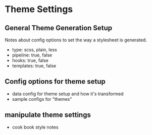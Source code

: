 # Theme Settings

## General Theme Generation Setup

Notes about config options to set the way a stylesheet is generated.

- type: scss, plain, less
- pipeline: true, false
- hooks: true, false
- templates: true, false

## Config options for theme setup

- data config for theme setup and how it's transformed
- sample configs for "themes"

## manipulate theme settings

- cook book style notes
